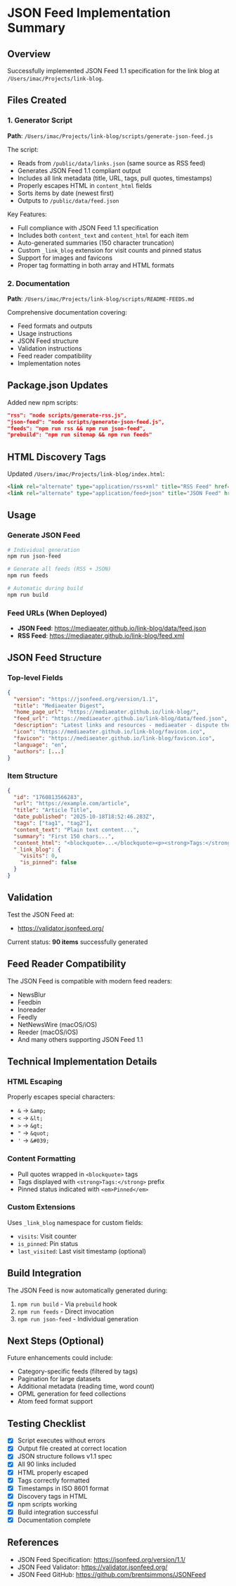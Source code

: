 # JSON Feed Implementation Summary

## Overview
Successfully implemented JSON Feed 1.1 specification for the link blog at `/Users/imac/Projects/link-blog`.

## Files Created

### 1. Generator Script
**Path**: `/Users/imac/Projects/link-blog/scripts/generate-json-feed.js`

The script:
- Reads from `/public/data/links.json` (same source as RSS feed)
- Generates JSON Feed 1.1 compliant output
- Includes all link metadata (title, URL, tags, pull quotes, timestamps)
- Properly escapes HTML in `content_html` fields
- Sorts items by date (newest first)
- Outputs to `/public/data/feed.json`

Key Features:
- Full compliance with JSON Feed 1.1 specification
- Includes both `content_text` and `content_html` for each item
- Auto-generated summaries (150 character truncation)
- Custom `_link_blog` extension for visit counts and pinned status
- Support for images and favicons
- Proper tag formatting in both array and HTML formats

### 2. Documentation
**Path**: `/Users/imac/Projects/link-blog/scripts/README-FEEDS.md`

Comprehensive documentation covering:
- Feed formats and outputs
- Usage instructions
- JSON Feed structure
- Validation instructions
- Feed reader compatibility
- Implementation notes

## Package.json Updates

Added new npm scripts:
```json
"rss": "node scripts/generate-rss.js",
"json-feed": "node scripts/generate-json-feed.js",
"feeds": "npm run rss && npm run json-feed",
"prebuild": "npm run sitemap && npm run feeds"
```

## HTML Discovery Tags

Updated `/Users/imac/Projects/link-blog/index.html`:
```html
<link rel="alternate" type="application/rss+xml" title="RSS Feed" href="/feed.xml">
<link rel="alternate" type="application/feed+json" title="JSON Feed" href="/data/feed.json">
```

## Usage

### Generate JSON Feed
```bash
# Individual generation
npm run json-feed

# Generate all feeds (RSS + JSON)
npm run feeds

# Automatic during build
npm run build
```

### Feed URLs (When Deployed)
- **JSON Feed**: https://mediaeater.github.io/link-blog/data/feed.json
- **RSS Feed**: https://mediaeater.github.io/link-blog/feed.xml

## JSON Feed Structure

### Top-level Fields
```json
{
  "version": "https://jsonfeed.org/version/1.1",
  "title": "Mediaeater Digest",
  "home_page_url": "https://mediaeater.github.io/link-blog/",
  "feed_url": "https://mediaeater.github.io/link-blog/data/feed.json",
  "description": "Latest links and resources - mediaeater - dispute the text",
  "icon": "https://mediaeater.github.io/link-blog/favicon.ico",
  "favicon": "https://mediaeater.github.io/link-blog/favicon.ico",
  "language": "en",
  "authors": [...]
}
```

### Item Structure
```json
{
  "id": "1760813566283",
  "url": "https://example.com/article",
  "title": "Article Title",
  "date_published": "2025-10-18T18:52:46.283Z",
  "tags": ["tag1", "tag2"],
  "content_text": "Plain text content...",
  "summary": "First 150 chars...",
  "content_html": "<blockquote>...</blockquote><p><strong>Tags:</strong> ...</p>",
  "_link_blog": {
    "visits": 0,
    "is_pinned": false
  }
}
```

## Validation

Test the JSON Feed at:
- https://validator.jsonfeed.org/

Current status: **90 items** successfully generated

## Feed Reader Compatibility

The JSON Feed is compatible with modern feed readers:
- NewsBlur
- Feedbin
- Inoreader
- Feedly
- NetNewsWire (macOS/iOS)
- Reeder (macOS/iOS)
- And many others supporting JSON Feed 1.1

## Technical Implementation Details

### HTML Escaping
Properly escapes special characters:
- `&` → `&amp;`
- `<` → `&lt;`
- `>` → `&gt;`
- `"` → `&quot;`
- `'` → `&#039;`

### Content Formatting
- Pull quotes wrapped in `<blockquote>` tags
- Tags displayed with `<strong>Tags:</strong>` prefix
- Pinned status indicated with `<em>Pinned</em>`

### Custom Extensions
Uses `_link_blog` namespace for custom fields:
- `visits`: Visit counter
- `is_pinned`: Pin status
- `last_visited`: Last visit timestamp (optional)

## Build Integration

The JSON Feed is now automatically generated during:
1. `npm run build` - Via `prebuild` hook
2. `npm run feeds` - Direct invocation
3. `npm run json-feed` - Individual generation

## Next Steps (Optional)

Future enhancements could include:
- Category-specific feeds (filtered by tags)
- Pagination for large datasets
- Additional metadata (reading time, word count)
- OPML generation for feed collections
- Atom feed format support

## Testing Checklist

- [x] Script executes without errors
- [x] Output file created at correct location
- [x] JSON structure follows v1.1 spec
- [x] All 90 links included
- [x] HTML properly escaped
- [x] Tags correctly formatted
- [x] Timestamps in ISO 8601 format
- [x] Discovery tags in HTML
- [x] npm scripts working
- [x] Build integration successful
- [x] Documentation complete

## References

- JSON Feed Specification: https://jsonfeed.org/version/1.1/
- JSON Feed Validator: https://validator.jsonfeed.org/
- JSON Feed GitHub: https://github.com/brentsimmons/JSONFeed
